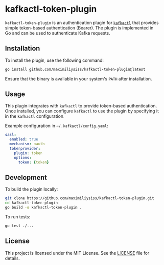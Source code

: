 # kafkactl-token-plugin

`kafkactl-token-plugin` is an authentication plugin for [`kafkactl`](https://github.com/deviceinsight/kafkactl) that
provides simple token-based authentication (Bearer). The plugin is implemented in Go and can be used
to authenticate Kafka requests.

## Installation

To install the plugin, use the following command:

```sh
go install github.com/maximiliysiss/kafkactl-token-plugin@latest
```

Ensure that the binary is available in your system's `PATH` after installation.

## Usage

This plugin integrates with `kafkactl` to provide token-based authentication. Once installed, you can configure
`kafkactl` to use the plugin by specifying it in the `kafkactl` configuration.

Example configuration in `~/.kafkactl/config.yaml`:

```yaml
sasl:
  enabled: true
  mechanism: oauth
  tokenprovider:
    plugin: token
    options:
      token: {token}
```

## Development

To build the plugin locally:

```sh
git clone https://github.com/maximiliysiss/kafkactl-token-plugin.git
cd kafkactl-token-plugin
go build -o kafkactl-token-plugin .
```

To run tests:

```sh
go test ./...
```

## License

This project is licensed under the MIT License. See the [LICENSE](LICENSE) file for details.

